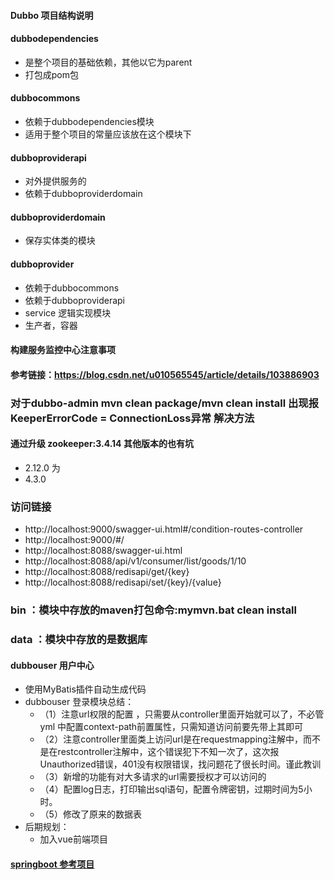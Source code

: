 #### Dubbo 项目结构说明

#### dubbodependencies
   - 是整个项目的基础依赖，其他以它为parent
   - 打包成pom包
   
#### dubbocommons
   - 依赖于dubbodependencies模块
   - 适用于整个项目的常量应该放在这个模块下

#### dubboproviderapi
   - 对外提供服务的
   - 依赖于dubboproviderdomain

#### dubboproviderdomain
   - 保存实体类的模块
   
#### dubboprovider
   - 依赖于dubbocommons
   - 依赖于dubboproviderapi
   - service 逻辑实现模块
   - 生产者，容器
#### 构建服务监控中心注意事项
#### 参考链接：https://blog.csdn.net/u010565545/article/details/103886903
   
### 对于dubbo-admin mvn clean package/mvn clean install 出现报KeeperErrorCode = ConnectionLoss异常 解决方法
#### 通过升级 zookeeper:3.4.14 其他版本的也有坑
   - <curator-version>2.12.0</curator-version> 为
   - <curator-version>4.3.0</curator-version>

### 访问链接
   - http://localhost:9000/swagger-ui.html#/condition-routes-controller
   - http://localhost:9000/#/
   - http://localhost:8088/swagger-ui.html
   - http://localhost:8088/api/v1/consumer/list/goods/1/10
   - http://localhost:8088/redisapi/get/{key}
   - http://localhost:8088/redisapi/set/{key}/{value}

### bin ：模块中存放的maven打包命令:mymvn.bat clean install
### data ：模块中存放的是数据库

#### dubbouser 用户中心
   - 使用MyBatis插件自动生成代码
   - dubbouser 登录模块总结：
      - （1）注意url权限的配置 ，只需要从controller里面开始就可以了，不必管yml 中配置context-path前置属性，只需知道访问前要先带上其即可
      - （2）注意controller里面类上访问url是在requestmapping注解中，而不是在restcontroller注解中，这个错误犯下不知一次了，这次报Unauthorized错误，401没有权限错误，找问题花了很长时间。谨此教训
      - （3）新增的功能有对大多请求的url需要授权才可以访问的
      - （4）配置log日志，打印输出sql语句，配置令牌密钥，过期时间为5小时。
      - （5）修改了原来的数据表
   - 后期规划：
      - 加入vue前端项目 
#### [springboot 参考项目](https://github.com/fishpro/spring-boot-study)